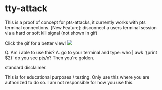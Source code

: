 # tty-attack
This is a proof of concept for pts-attacks, it currently works with pts terminal connections.
[New Feature]: disconnect a users terminal session via a hard or soft kill signal (not shown in gif)

Click the gif for a better view!
![](https://github.com/lewisrobson/tty-attack/blob/main/tty-attack.gif)


Q. Am i able to use this?
A. go to your terminal and type: who | awk '{print $2}'
do you see pts/x?
Then you're golden.

standard disclaimer.

This is for educational purposes / testing.
Only use this where you are authorized to do so.
I am not responsible for how you use this.



